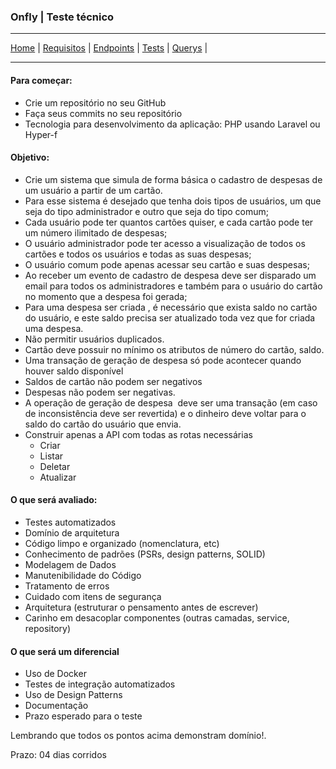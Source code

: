 ### Onfly | Teste técnico   

___
[Home](../README.md) |
[Requisitos](./Onfly-Teste-Tecnico.md) |
[Endpoints](./Endpoints.md) |
[Tests](./ListTests.md) |
[Querys](./Querys.md) |
___

#### Para começar:   
- Crie um repositório no seu GitHub
- Faça seus commits no seu repositório
- Tecnologia para desenvolvimento da aplicação: PHP usando Laravel ou Hyper-f   

#### Objetivo:   
- Crie um sistema que simula de forma básica o cadastro de despesas de um usuário a partir de um cartão.   
- Para esse sistema é desejado que tenha dois tipos de usuários, um que seja do tipo administrador e outro que seja do tipo comum;   
- Cada usuário pode ter quantos cartões quiser, e cada cartão pode ter um número ilimitado de despesas;   
- O usuário administrador pode ter acesso a visualização de todos os cartões e todos os usuários e todas as suas despesas;   
- O usuário comum pode apenas acessar seu cartão e suas despesas;   
- Ao receber um evento de cadastro de despesa deve ser disparado um email para todos os administradores e também para o usuário do cartão no momento que a despesa foi gerada;   
- Para uma despesa ser criada , é necessário que exista saldo no cartão do usuário, e este saldo precisa ser atualizado toda vez que for criada uma despesa.   
- Não permitir usuários duplicados.   
- Cartão deve possuir no mínimo os atributos de número do cartão, saldo.   
- Uma transação de geração de despesa só pode acontecer quando houver saldo disponível
- Saldos de cartão não podem ser negativos   
- Despesas não podem ser negativas.   
- A operação de geração de despesa  deve ser uma transação (em caso de inconsistência deve ser revertida) e o dinheiro deve voltar para o saldo do cartão do usuário que envia.   
- Construir apenas a API com todas as rotas necessárias   
    - Criar   
    - Listar   
    - Deletar   
    - Atualizar   

#### O que será avaliado:   
- Testes automatizados   
- Domínio de arquitetura   
- Código limpo e organizado (nomenclatura, etc)   
- Conhecimento de padrões (PSRs, design patterns, SOLID)   
- Modelagem de Dados   
- Manutenibilidade do Código   
- Tratamento de erros   
- Cuidado com itens de segurança   
- Arquitetura (estruturar o pensamento antes de escrever)   
- Carinho em desacoplar componentes (outras camadas, service, repository)   

#### O que será um diferencial   
- Uso de Docker   
- Testes de integração automatizados   
- Uso de Design Patterns   
- Documentação   
- Prazo esperado para o teste   

Lembrando que todos os pontos acima demonstram domínio!.   

Prazo: 04 dias corridos   
